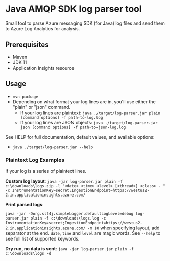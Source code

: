 # Java AMQP SDK log parser tool

Small tool to parse Azure messaging SDK (for Java) log files and send them to Azure Log Analytics for analysis.

## Prerequisites

- Maven
- JDK 11
- Application Insights resource

## Usage

- `mvn package`
- Depending on what format your log lines are in, you'll use either the "plain" or "json" command.
  - If your log lines are plaintext: `java ./target/log-parser.jar plain [command options] -f path-to-log.log` 
  - If your log lines are JSON objects: `java ./target/log-parser.jar json [command options] -f path-to-json-log.log`

See HELP for full documentation, default values, and available options:
- `java ./target/log-parser.jar --help`

### Plaintext Log Examples

If your log is a series of plaintext lines.

**Custom log layout**:
`java -jar log-parser.jar plain -f c:\downloads\logs.zip -l "<date> <time> <level> [<thread>] <class> - " -c InstrumentationKey=secret;IngestionEndpoint=https://westus2-2.in.applicationinsights.azure.com/`

**Print parsed logs**:

`java -jar -Dorg.slf4j.simpleLogger.defaultLogLevel=debug log-parser.jar plain -f c:\downloads\logs.log -c InstrumentationKey=secret;IngestionEndpoint=https://westus2-2.in.applicationinsights.azure.com/ -m 10`
when specifying layout, add separator at the end. `date`, `time` and `level` are magic words. See `--help` to see full list of supported keywords.

**Dry run, no data is sent**:
`java -jar log-parser.jar plain -f c:\downloads\logs -d`


###